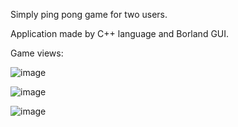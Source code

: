 Simply ping pong game for two users.

Application made by C++ language and Borland GUI.

Game views:

![image](https://user-images.githubusercontent.com/82730486/152693677-2b5294ef-24c0-4a7d-af33-08e94ddb6b75.png)

![image](https://user-images.githubusercontent.com/82730486/152693629-a1a4659f-466f-4e4e-88bc-86cdef316307.png)

![image](https://user-images.githubusercontent.com/82730486/152693651-c785e179-308f-43f5-b257-d820e219b139.png)


